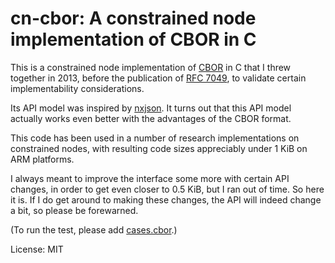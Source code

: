 # cn-cbor: A constrained node implementation of CBOR in C

This is a constrained node implementation of [CBOR](http://cbor.io) in
C that I threw together in 2013, before the publication of
[RFC 7049](http://tools.ietf.org/html/rfc7049), to validate certain
implementability considerations.

Its API model was inspired by
[nxjson](https://bitbucket.org/yarosla/nxjson).  It turns out that
this API model actually works even better with the advantages of the
CBOR format.

This code has been used in a number of research implementations on
constrained nodes, with resulting code sizes appreciably under 1 KiB
on ARM platforms.

I always meant to improve the interface some more with certain API
changes, in order to get even closer to 0.5 KiB, but I ran out of
time.  So here it is.  If I do get around to making these changes, the
API will indeed change a bit, so please be forewarned.

(To run the test, please add
[cases.cbor](https://github.com/cabo/cbor-ruby/blob/master/spec/cases.cbor).)

License: MIT
